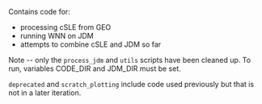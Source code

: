 

Contains code for:
- processing cSLE from GEO
- running WNN on JDM
- attempts to combine cSLE and JDM so far

Note -- only the `process_jdm` and `utils` scripts have been cleaned up.
To run, variables CODE_DIR and JDM_DIR must be set.

`deprecated` and `scratch_plotting` include code used previously but that is not in a later iteration.



